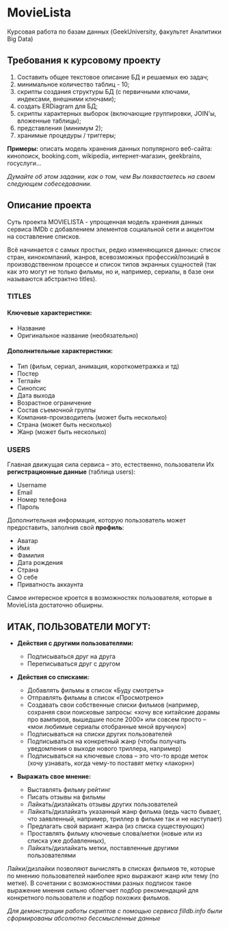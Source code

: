 # MovieLista
Курсовая работа по базам данных (GeekUniversity, факультет Аналитики Big Data)

## Требования к курсовому проекту
1. Составить общее текстовое описание БД и решаемых ею задач;
2. минимальное количество таблиц - 10;
3. скрипты создания структуры БД (с первичными ключами, индексами, внешними ключами);
4. создать ERDiagram для БД;
5. скрипты характерных выборок (включающие группировки, JOIN'ы, вложенные таблицы);
6. представления (минимум 2);
7. хранимые процедуры / триггеры;

 **Примеры:** описать модель хранения данных популярного веб-сайта: кинопоиск, booking.com, wikipedia, интернет-магазин, geekbrains, госуслуги...

*Думайте об этом задании, как о том, чем Вы похвастаетесь на своем следующем собеседовании.*

## Описание проекта

 Суть проекта MOVIELISTA - упрощенная модель хранения данных сервиса IMDb с добавлением элементов социальной сети и акцентом на составление списков.

 Всё начинается с самых простых, редко изменяющихся данных: список стран, кинокомпаний, жанров, всевозможных профессий/позиций в производственном процессе и список типов экранных сущностей (так как это могут не только фильмы, но и, например, сериалы, в базе они называются абстрактно titles).

### TITLES

#### Ключевые характеристики:
 - Название
 - Оригинальное название (необязательно)

#### Дополнительные характеристики:
- Тип (фильм, сериал, анимация, короткометражка и тд)
- Постер
- Теглайн
- Синопсис
- Дата выхода
- Возрастное ограничение
- Состав съемочной группы
- Компания-производитель (может быть несколько)
- Страна (может быть несколько)
- Жанр (может быть несколько)

### USERS
Главная движущая сила сервиса – это, естественно, пользователи Их **регистрационные данные** (таблица users):

- Username
- Email
- Номер телефона
- Пароль

Дополнительная информация, которую пользователь может предоставить, заполнив свой **профиль**:

- Аватар
- Имя
- Фамилия
- Дата рождения
- Страна
- О себе
- Приватность аккаунта

Самое интересное кроется в возможностях пользователя, которые в MovieLista достаточно обширны.

## ИТАК, ПОЛЬЗОВАТЕЛИ МОГУТ:
- **Действия с другими пользователями:**
  - Подписываться друг на друга
  - Переписываться друг с другом

- **Действия со списками:**
  - Добавлять фильмы в список «Буду смотреть»
  - Отправлять фильмы в список «Просмотрено»
  - Создавать свои собственные списки фильмов (например, сохраняя свои поисковые запросы: «хочу все китайские дорамы про вампиров, вышедшие после 2000» или совсем просто – «мои любимые сериалы отобранные мной вручную»)
  - Подписываться на списки других пользователей
  - Подписываться на конкретный жанр (чтобы получать уведомления о выходе нового триллера, например)
  - Подписываться на ключевые слова – это что-то вроде меток (хочу узнавать, когда чему-то поставят метку «лакорн»)

- **Выражать свое мнение:**
  - Выставлять фильму рейтинг
  - Писать отзывы на фильмы
  - Лайкать/дизлайкать отзывы других пользователей
  - Лайкать/дизлайкать указанный жанр фильма (ведь часто бывает, что заявленный, например, триллер в фильме так и не наступает)
  - Предлагать свой вариант жанра (из списка существующих)
  - Проставлять фильму ключевые слова/метки (новые или из списка уже добавленных),
  - Лайкать/дизлайкать метки, поставленные другими пользователями


Лайки/дизлайки позволяют вычислять в списках фильмов те, которые по мнению пользователей наиболее ярко выражают жанр или тему (по метке). В сочетании с возможностями разных подписок такое выражение мнения сильно облегчает подбор рекомендаций для конкретного пользователя и подбор похожих фильмов.


*Для демонстрации работы скриптов с помощью сервиса filldb.info были сформированы абсолютно бессмысленные данные*
